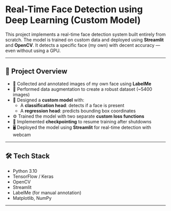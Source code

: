 # Real-Time Face Detection using Deep Learning (Custom Model)

This project implements a real-time face detection system built entirely from scratch. The model is trained on custom data and deployed using **Streamlit** and **OpenCV**. It detects a specific face (my own) with decent accuracy — even without using a GPU.

---

## 📌 Project Overview

- 📸 Collected and annotated images of my own face using **LabelMe**
- 🔄 Performed data augmentation to create a robust dataset (~5400 images)
- 🧠 Designed a **custom model** with:
  - A **classification head**: detects if a face is present
  - A **regression head**: predicts bounding box coordinates
- ⚙️ Trained the model with two separate **custom loss functions**
- 💾 Implemented **checkpointing** to resume training after shutdowns
- 🖥️ Deployed the model using **Streamlit** for real-time detection with webcam

---

## 🛠️ Tech Stack

- Python 3.10  
- TensorFlow / Keras  
- OpenCV  
- Streamlit  
- LabelMe (for manual annotation)  
- Matplotlib, NumPy

---

